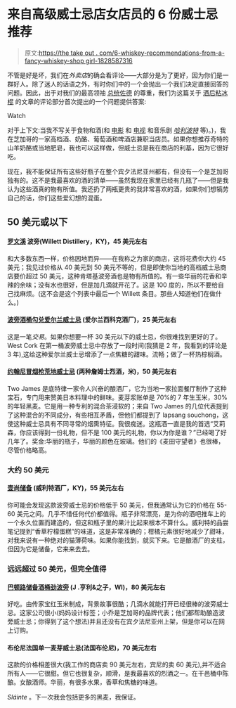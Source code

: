 # 来自高级威士忌店女店员的 6 份威士忌推荐

> 原文:[https://the take out . com/6-whiskey-recommendations-from-a-fancy-whiskey-shop girl-1828587316](https://thetakeout.com/6-whiskey-recommendations-from-a-fancy-whiskey-shopgirl-1828587316)

不管是好是坏，我们在*外卖店*的确会看评论——大部分是为了更好，因为你们是一群好人。除了迷人的话语之外，有时你们中的一个会抛出一个我们决定直接回答的问题。因此，出于对我们的最高领袖 [总统佐德](https://thetakeout.com/1828575194) 的尊重，我们为这篇关于 [酒后粘冰棍](https://thetakeout.com/stick-a-popsicle-in-your-booze-prosecco-1828559442#_ga=2.226523101.1799697540.1534983607-308846628.1493669845) 的文章的评论部分首次提出的一个问题提供答案:

Watch

对于上下文:当我不写关于食物和酒(和 [电影](https://consequenceofsound.net/author/allison-shoemaker/) 和 [电视](https://www.avclub.com/c/whats-on-tonight) 和音乐剧 [*哈利波特*](https://thetakeout.com/a-muggle-eats-her-way-through-harry-potters-magical-uni-1828345444) 等)。)，我在芝加哥的一家高档酒、奶酪、葡萄酒和啤酒店兼职当店员。如果你想推荐奇特的山羊奶酪或当地肥皂，我也可以这样做，但威士忌是我在商店的利基，因为它很好吃。

现在，我不能保证所有这些好瓶子在整个宾夕法尼亚州都有，但没有一个是芝加哥独有的。这不是我最喜欢的酒的清单——虽然我现在家里已经有几瓶了——但是我认为这些酒真的物有所值。我还扔了两瓶更贵的我非常喜欢的酒，如果你们想犒劳自己的话，你们这些爱幻想的混蛋。

## 50 美元或以下

#### [**罗文溪**](https://www.kentuckybourbonwhiskey.com/the-whiskeys/rowans-creek/) **波旁(Willett Distillery，KY)，45 美元左右**

和大多数东西一样，价格因地而异——在我称之为家的商店，这将花费你大约 45 美元；我见过价格从 40 美元到 50 美元不等的，但是即使你当地的高档威士忌商店要价超过 50 美元，这种肯塔基波旁酒也是物有所值的。有一些华丽的花香和辛辣的余味；没有水也很好，但是加几滴就开花了。这是 100 度的，所以不要给自己找麻烦。(这不会是这个列表中最后一个 Willett 条目。那些人知道他们在做什么。)

#### [波旁酒桶勾兑爱尔兰威士忌](http://www.westcorkdistillers.com/west-cork-irish-whiskey/bourbon-cask/) (爱尔兰西科克酒厂)，25 美元左右

这是一笔*交易*。如果你想要一杯 30 美元以下的威士忌，你很难找到更好的了。West Cork 在第一桶波旁威士忌中存放了一段时间(我猜是 2 年，我看到的评论是 3 年),这给这种爱尔兰威士忌增添了一点焦糖的甜味。流畅；做了一杯热棕榈酒。

#### [约翰尼冒烟枪荒地威士忌](https://twojames.com/our-spirits/) (两种詹姆士烈酒，米)，50 美元左右

Two James 是底特律一家令人兴奋的酿酒厂，它为当地一家拉面餐厅制作了这种宝石，专门用来赞美日本料理中的鲜味。麦芽浆账单是 70%的 7 年生玉米，30%的年轻黑麦。它是用一种专利的混合茶浸软的；来自 Two James 的几位代表提到了这种混合的不同成分，有些相互矛盾，但他们都提到了 lapsang souchong，这使这种威士忌具有不同寻常的烟熏特征。我很痴迷。这瓶酒一直是我的首选“艾莉森，你应该得到一份礼物，但不是 100 美元的礼物，你以为你是谁？”已经喝了好几年了。奖金:华丽的瓶子，华丽的颜色在玻璃。他们的《麦田守望者》也很棒，尽管价格略高。

### 大约 50 美元

#### [**壶尚储备**](https://www.kentuckybourbonwhiskey.com/the-whiskeys/willett-pot-still-reserve/) **(威利特酒厂，KY)，55 美元左右**

你可能会发现这款波旁威士忌的价格低于 50 美元，但我通常认为它的价格在 55-60 美元之间。几乎不惜任何代价都值得。瓶子非常漂亮，是为你的酒吧推车上的一个永久位置而建造的，但这和瓶子里的果汁比起来根本不算什么。威利特的品尝笔记提到“香草柠檬蛋糕”的味道，这是非常准确的；柑橘元素很好地减少了甜味，对我来说有一种绝对的猫薄荷味。如果你能找到，就买下来。它是酿酒厂的支柱，但因为它是储备，它来来去去。

### **远远超过 50 美元，但完全值得**

#### [巴顿路储备酒桶劲波旁](https://jhenryandsons.com/) (J .亨利&之子，WI)，80 美元左右

好吃。由传家宝红玉米制成，背景故事很酷；几滴水就能打开已经很棒的波旁威士忌。这家公司很小(妈妈设计标签；小乔是芝加哥的品牌代表；他们都帮助酿造波旁威士忌；你得到了这个想法)并且还没有在宾夕法尼亚州上架，但是你可以在网上订购。

#### 布伦尼法国单一麦芽威士忌(法国布伦尼)，70 美元左右

这款的价格相差很大(我工作的商店卖 90 美元左右，宾尼的卖 60 美元),并不适合所有人——它很甜。但它也很复杂，顺滑，是我最喜欢的烈酒之一。在干邑桶中陈酿。女酿酒师。华丽，有很多水果，香草和焦糖的味道。

*Sláinte* 。下一次我会包括更多的黑麦，我保证。